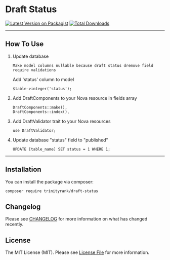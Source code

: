 # Draft Status

[![Latest Version on Packagist](https://img.shields.io/packagist/v/trinityrank/draft-status.svg?style=flat-square)](https://packagist.org/packages/trinityrank/draft-status)
[![Total Downloads](https://img.shields.io/packagist/dt/trinityrank/draft-status.svg?style=flat-square)](https://packagist.org/packages/trinityrank/draft-status)

---

## How To Use

1. Update database
    
    ```shell
    Make model columns nullable because draft status dremove field require validations
    ```

    Add 'status' column to model
    
    ```shell
    $table->integer('status');
    ```
    
2. Add DraftComponents to your Nova resource in fields array

    ```shell
    DraftComponents::make(),
    DraftComponents::index(),
    ```

3. Add DraftValidator trait to your Nova resources

    ```shell
    use DraftValidator;
    ```

4. Update database "status" field to "published"

    ```shell
    UPDATE [table_name] SET status = 1 WHERE 1;
    ```

---

## Installation

You can install the package via composer:

```bash
composer require trinityrank/draft-status
```

## Changelog

Please see [CHANGELOG](CHANGELOG.md) for more information on what has changed recently.

## License

The MIT License (MIT). Please see [License File](LICENSE.md) for more information.
